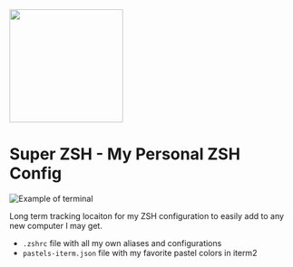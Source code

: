 <img src="https://classicminidiy.s3.amazonaws.com/Generic+Hosting/zsh.png" width="200" />

# Super ZSH - My Personal ZSH Config

![Example of terminal](https://classicminidiy.s3.amazonaws.com/Generic+Hosting/example.png)

Long term tracking locaiton for my ZSH configuration to easily add to any new computer I may get. 

- `.zshrc` file with all my own aliases and configurations
- `pastels-iterm.json` file with my favorite pastel colors in iterm2
